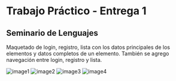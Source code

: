 # Trabajo Práctico - Entrega 1
## Seminario de Lenguajes
Maquetado de login, registro, lista con los datos principales de los elementos y datos completos de un elemento. También se agrego navegación entre login, registro y lista.

![image1](https://github.com/user-attachments/assets/0189352f-51c5-4a4d-8974-b45106861919)
![image2](https://github.com/user-attachments/assets/820127ec-45a8-4a5c-99a7-33c15115a632)
![image3](https://github.com/user-attachments/assets/9e5ea304-e2e1-41a1-8609-d38c3fbd373b)
![image4](https://github.com/user-attachments/assets/90cc676e-0685-4da2-bc9e-3382bedba168)
